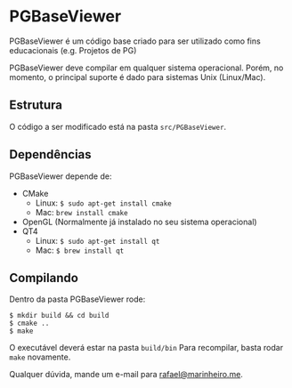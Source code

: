# PGBaseViewer

PGBaseViewer é um código base criado para ser utilizado como fins educacionais (e.g. Projetos de PG)

PGBaseViewer deve compilar em qualquer sistema operacional. Porém, no momento, o principal suporte é dado para sistemas Unix (Linux/Mac).

## Estrutura
O código a ser modificado está na pasta ```src/PGBaseViewer```.

## Dependências

PGBaseViewer depende de:
+ CMake
    - Linux: ```$ sudo apt-get install cmake```
    - Mac: ```brew install cmake```
+ OpenGL (Normalmente já instalado no seu sistema operacional)
+ QT4
	- Linux: ```$ sudo apt-get install qt```
	- Mac: ```$ brew install qt```

## Compilando
Dentro da pasta PGBaseViewer rode:

    $ mkdir build && cd build
    $ cmake ..
    $ make

O executável deverá estar na pasta ```build/bin```
Para recompilar, basta rodar ```make``` novamente.

Qualquer dúvida, mande um e-mail para rafael@marinheiro.me.
